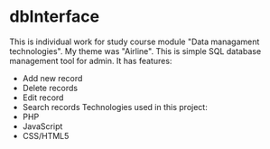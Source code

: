 # dbInterface

This is individual work for study course module "Data managament technologies". My theme was "Airline". This is simple SQL database management tool for admin. 
It has features:
+ Add new record
+ Delete records
+ Edit record
+ Search records
Technologies used in this project:
+ PHP
+ JavaScript
+ CSS/HTML5 
